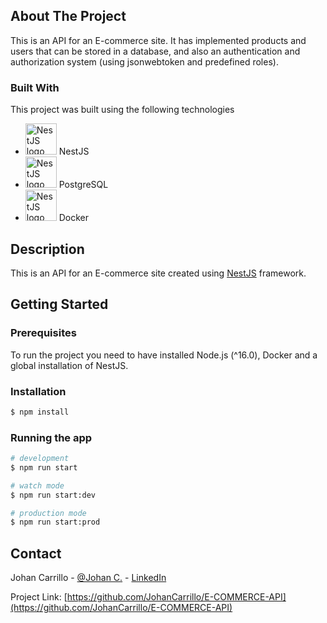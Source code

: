 <!-- ABOUT THE PROJECT -->
## About The Project
This is an API for an E-commerce site. It has implemented products and users that can be stored in a database, and also an authentication and authorization system (using jsonwebtoken and predefined roles).

### Built With
This project was built using the following technologies
* <a href="https://nestjs.com/"><img src="https://cdn.svgporn.com/logos/nestjs.svg" alt="NestJS logo" width="50"/></a> NestJS
* <a href="https://www.postgresql.org/"><img src="https://www.postgresql.org/media/img/about/press/elephant.png" alt="NestJS logo" width="50"/></a> PostgreSQL
* <a href="https://www.docker.com/"><img src="https://www.docker.com/wp-content/uploads/2022/03/Moby-logo.png" alt="NestJS logo" width="50"/></a> Docker

## Description
This is an API for an E-commerce site created using [NestJS](https://github.com/nestjs/nest) framework.

## Getting Started

### Prerequisites
To run the project you need to have installed Node.js (^16.0), Docker and a global installation of NestJS.

### Installation

```bash
$ npm install
```

### Running the app

```bash
# development
$ npm run start

# watch mode
$ npm run start:dev

# production mode
$ npm run start:prod
```


## Contact

Johan Carrillo - [@Johan C.](https://twitter.com/JohanC1907) - [LinkedIn](https://www.linkedin.com/in/johan-carrillo/)

Project Link: [https://github.com/JohanCarrillo/E-COMMERCE-API](https://github.com/JohanCarrillo/E-COMMERCE-API)

[NestJS-url]: https://nestjs.com/
[Nest.js]: https://cdn.svgporn.com/logos/nestjs.svg
[PostgreSQL]: https://www.postgresql.org/media/img/about/press/elephant.png
[PostgreSQL-url]: https://www.postgresql.org/
[Docker]: https://www.docker.com/wp-content/uploads/2022/03/Moby-logo.png
[Docker-url]: https://www.docker.com/
